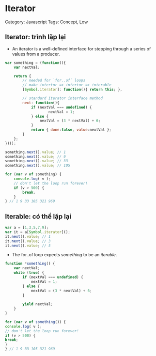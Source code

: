 # Iterator

Category: Javascript
Tags: Concept, Low

## Iterator: trình lặp lại

- An iterator is a well-defined interface for stepping through a series of values from a producer.

```jsx
var something = (function(){
	var nextVal;

	return {
		// needed for `for..of` loops
		// make intertor => intertor => interable
		[Symbol.iterator]: function(){ return this; },

		// standard iterator interface method
		next: function(){
			if (nextVal === undefined) {
					nextVal = 1;
			} else {
				nextVal = (3 * nextVal) + 6;
			} 
			return { done:false, value:nextVal };
		}
	};
})();

something.next().value; // 1
something.next().value; // 9
something.next().value; // 33
something.next().value; // 105

for (var v of something) {
	console.log( v );
	// don't let the loop run forever!
	if (v > 500) {
		break;
	}
} // 1 9 33 105 321 969
```

## Iterable: có thể lặp lại

```jsx
var a = [1,3,5,7,9];
var it = a[Symbol.iterator]();
it.next().value; // 1
it.next().value; // 3
it.next().value; // 5
```

- The for..of loop expects *something* to be an *iterable*.

```jsx
function *something() {
	var nextVal;
	while (true) {
		if (nextVal === undefined) {
			nextVal = 1;
		} else {
			nextVal = (3 * nextVal) + 6;
		} 
	
		yield nextVal;
	}
}

for (var v of something()) {
console.log( v );
// don't let the loop run forever!
if (v > 500) {
break;
}
} // 1 9 33 105 321 969
```